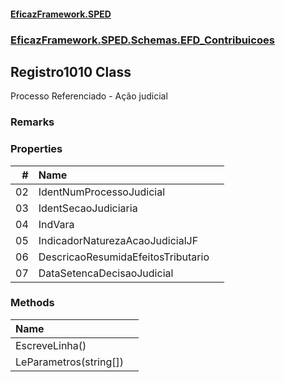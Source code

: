 #### [EficazFramework.SPED](EficazFrameworkSPED.md 'EficazFramework SPED')
### [EficazFramework.SPED.Schemas.EFD_Contribuicoes](EficazFramework.SPED.Schemas.EFD_Contribuicoes.md 'EficazFramework.SPED.Schemas.EFD_Contribuicoes')

## Registro1010 Class

Processo Referenciado - Ação judicial

### Remarks
### Properties

| # | Name | |
| ---: | :--- | :--- |
| 02 | IdentNumProcessoJudicial |  |
| 03 | IdentSecaoJudiciaria |  |
| 04 | IndVara |  |
| 05 | IndicadorNaturezaAcaoJudicialJF |  |
| 06 | DescricaoResumidaEfeitosTributario |  |
| 07 | DataSetencaDecisaoJudicial |  |
### Methods

| Name | |
| :--- | :--- |
| EscreveLinha() |  |
| LeParametros(string[]) |  |
